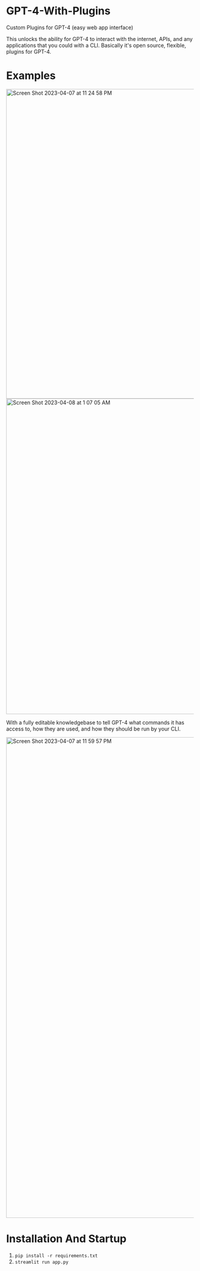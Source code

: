 # GPT-4-With-Plugins
Custom Plugins for GPT-4 (easy web app interface)

This unlocks the ability for GPT-4 to interact with the internet, APIs, and any applications that you could with a CLI. Basically it's open source, flexible, plugins for GPT-4.

# Examples

<img width="832" alt="Screen Shot 2023-04-07 at 11 24 58 PM" src="https://user-images.githubusercontent.com/29033313/230685207-e185912b-2a37-400c-a22e-7c7cbc9f791f.png">

<img width="848" alt="Screen Shot 2023-04-08 at 1 07 05 AM" src="https://user-images.githubusercontent.com/29033313/230690667-921ee2d1-6a31-4697-8202-1874bde8c251.png">

With a fully editable knowledgebase to tell GPT-4 what commands it has access to, how they are used, and how they should be run by your CLI.

<img width="1292" alt="Screen Shot 2023-04-07 at 11 59 57 PM" src="https://user-images.githubusercontent.com/29033313/230684178-6511c17a-200d-4af8-ba67-a1fb1cfea9b5.png">

# Installation And Startup
1. ```pip install -r requirements.txt```
2. ```streamlit run app.py```

